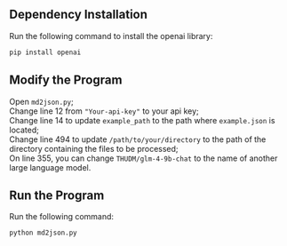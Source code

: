 ## Dependency Installation
Run the following command to install the openai library:
```bash
pip install openai
```


## Modify the Program
Open `md2json.py`;  
Change line 12 from `"Your-api-key"` to your api key;  
Change line 14 to update `example_path` to the path where `example.json` is located;  
Change line 494 to update `/path/to/your/directory` to the path of the directory containing the files to be processed;  
On line 355, you can change `THUDM/glm-4-9b-chat` to the name of another large language model.

## Run the Program
Run the following command:
```bash
python md2json.py
```
